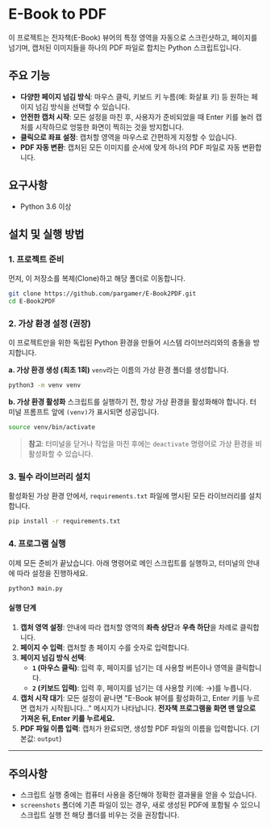 # E-Book to PDF

이 프로젝트는 전자책(E-Book) 뷰어의 특정 영역을 자동으로 스크린샷하고, 페이지를 넘기며, 캡처된 이미지들을 하나의 PDF 파일로 합치는 Python 스크립트입니다.

## 주요 기능
- **다양한 페이지 넘김 방식**: 마우스 클릭, 키보드 키 누름(예: 화살표 키) 등 원하는 페이지 넘김 방식을 선택할 수 있습니다.
- **안전한 캡처 시작**: 모든 설정을 마친 후, 사용자가 준비되었을 때 Enter 키를 눌러 캡처를 시작하므로 엉뚱한 화면이 찍히는 것을 방지합니다.
- **클릭으로 좌표 설정**: 캡처할 영역을 마우스로 간편하게 지정할 수 있습니다.
- **PDF 자동 변환**: 캡처된 모든 이미지를 순서에 맞게 하나의 PDF 파일로 자동 변환합니다.

## 요구사항
- Python 3.6 이상

## 설치 및 실행 방법

### 1. 프로젝트 준비
먼저, 이 저장소를 복제(Clone)하고 해당 폴더로 이동합니다.
```bash
git clone https://github.com/pargamer/E-Book2PDF.git
cd E-Book2PDF
```

### 2. 가상 환경 설정 (권장)
이 프로젝트만을 위한 독립된 Python 환경을 만들어 시스템 라이브러리와의 충돌을 방지합니다.

**a. 가상 환경 생성 (최초 1회)**
`venv`라는 이름의 가상 환경 폴더를 생성합니다.
```bash
python3 -m venv venv
```

**b. 가상 환경 활성화**
스크립트를 실행하기 전, 항상 가상 환경을 활성화해야 합니다. 터미널 프롬프트 앞에 `(venv)`가 표시되면 성공입니다.
```bash
source venv/bin/activate
```
> **참고**: 터미널을 닫거나 작업을 마친 후에는 `deactivate` 명령어로 가상 환경을 비활성화할 수 있습니다.

### 3. 필수 라이브러리 설치
활성화된 가상 환경 안에서, `requirements.txt` 파일에 명시된 모든 라이브러리를 설치합니다.
```bash
pip install -r requirements.txt
```

### 4. 프로그램 실행
이제 모든 준비가 끝났습니다. 아래 명령어로 메인 스크립트를 실행하고, 터미널의 안내에 따라 설정을 진행하세요.

```bash
python3 main.py
```

#### 실행 단계
1.  **캡처 영역 설정**: 안내에 따라 캡처할 영역의 **좌측 상단**과 **우측 하단**을 차례로 클릭합니다.
2.  **페이지 수 입력**: 캡처할 총 페이지 수를 숫자로 입력합니다.
3.  **페이지 넘김 방식 선택**:
    - **`1` (마우스 클릭)**: 입력 후, 페이지를 넘기는 데 사용할 버튼이나 영역을 클릭합니다.
    - **`2` (키보드 입력)**: 입력 후, 페이지를 넘기는 데 사용할 키(예: →)를 누릅니다.
4.  **캡처 시작 대기**: 모든 설정이 끝나면 "E-Book 뷰어를 활성화하고, Enter 키를 누르면 캡처가 시작됩니다..." 메시지가 나타납니다. **전자책 프로그램을 화면 맨 앞으로 가져온 뒤, Enter 키를 누르세요.**
5.  **PDF 파일 이름 입력**: 캡처가 완료되면, 생성할 PDF 파일의 이름을 입력합니다. (기본값: `output`)

---

## 주의사항
- 스크립트 실행 중에는 컴퓨터 사용을 중단해야 정확한 결과물을 얻을 수 있습니다.
- `screenshots` 폴더에 기존 파일이 있는 경우, 새로 생성된 PDF에 포함될 수 있으니 스크립트 실행 전 해당 폴더를 비우는 것을 권장합니다.
